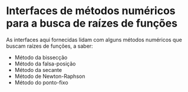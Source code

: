 # Interfaces de métodos numéricos para a busca de raízes de funções

<p> As interfaces aqui fornecidas lidam com alguns métodos numéricos que buscam raízes de funções, a saber: </p>

<ul>
  <li> Método da bissecção </li>
  <li> Método da falsa-posição </li>
  <li> Método da secante </li>
  <li> Método de Newton-Raphson </li>
  <li> Método do ponto-fixo </li>
</ul>
